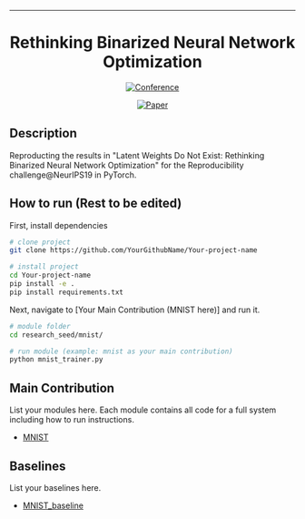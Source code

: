 ---   
<div align="center">    
 
# Rethinking Binarized Neural Network Optimization     


[![Conference](http://img.shields.io/badge/NeurIPS-2019-4b44ce.svg)](https://papers.nips.cc/book/advances-in-neural-information-processing-systems-31-2018)

[![Paper](http://img.shields.io/badge/paper-arxiv.1906.02107-B31B1B.svg)](https://arxiv.org/pdf/1906.02107.pdf)

</div>
 
## Description   
Reproducting the results in "Latent Weights Do Not Exist: Rethinking Binarized Neural Network Optimization" for the Reproducibility challenge@NeurIPS19 in PyTorch.

## How to run   (Rest to be edited)
First, install dependencies   
```bash
# clone project   
git clone https://github.com/YourGithubName/Your-project-name   

# install project   
cd Your-project-name 
pip install -e .   
pip install requirements.txt
 ```   
 Next, navigate to [Your Main Contribution (MNIST here)] and run it.   
 ```bash
# module folder
cd research_seed/mnist/   

# run module (example: mnist as your main contribution)   
python mnist_trainer.py    
```

## Main Contribution      
List your modules here. Each module contains all code for a full system including how to run instructions.   
- [MNIST](https://github.com/williamFalcon/pytorch-lightning-conference-seed/tree/master/research_seed/mnist)  

## Baselines    
List your baselines here.   
- [MNIST_baseline](https://github.com/williamFalcon/pytorch-lightning-conference-seed/tree/master/research_seed/baselines/mnist_baseline)  

